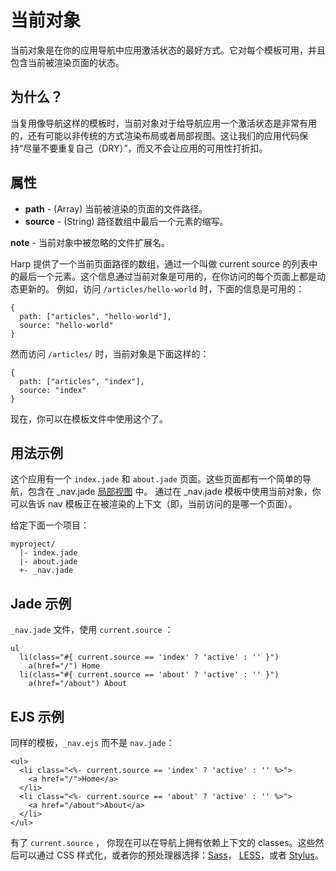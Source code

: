 # 当前对象

当前对象是在你的应用导航中应用激活状态的最好方式。它对每个模板可用，并且包含当前被渲染页面的状态。

## 为什么？

当复用像导航这样的模板时，当前对象对于给导航应用一个激活状态是非常有用的，还有可能以非传统的方式渲染布局或者局部视图。这让我们的应用代码保持“尽量不要重复自己（DRY）”，而又不会让应用的可用性打折扣。

## 属性

- __path__ - (Array) 当前被渲染的页面的文件路径。
- __source__ - (String) 路径数组中最后一个元素的缩写。

__note__ - 当前对象中被忽略的文件扩展名。

Harp 提供了一个当前页面路径的数组，通过一个叫做 current source 的列表中的最后一个元素。这个信息通过当前对象是可用的，在你访问的每个页面上都是动态更新的。
例如，访问 `/articles/hello-world` 时，下面的信息是可用的：

``` 
{
  path: ["articles", "hello-world"],
  source: "hello-world"
}
```

然而访问 `/articles/` 时，当前对象是下面这样的：

``` 
{
  path: ["articles", "index"],
  source: "index"
}
```

现在，你可以在模板文件中使用这个了。

## 用法示例

这个应用有一个 `index.jade` 和 `about.jade` 页面。这些页面都有一个简单的导航，包含在 _nav.jade [局部视图](http://harpjs.com/docs/development/partial) 中。
通过在 _nav.jade 模板中使用当前对象，你可以告诉 nav 模板正在被渲染的上下文（即，当前访问的是哪一个页面）。

给定下面一个项目：

``` 
myproject/
  |- index.jade
  |- about.jade
  +- _nav.jade
```

## Jade 示例

`_nav.jade` 文件，使用 `current.source` ：

``` 
ul
  li(class="#{ current.source == 'index' ? 'active' : '' }")
    a(href="/") Home
  li(class="#{ current.source == 'about' ? 'active' : '' }")
    a(href="/about") About 
```

## EJS 示例
同样的模板，`_nav.ejs` 而不是 `nav.jade`：

``` 
<ul>
  <li class="<%- current.source == 'index' ? 'active' : '' %>">
    <a href="/">Home</a>
  </li>
  <li class="<%- current.source == 'about' ? 'active' : '' %>">
    <a href="/about">About</a>
  </li>
</ul>
```

有了 `current.source` ， 你现在可以在导航上拥有依赖上下文的 classes。这些然后可以通过 CSS 样式化，或者你的预处理器选择：[Sass](http://harpjs.com/docs/development/sass)， [LESS](http://harpjs.com/docs/development/less)，或者 [Stylus](http://harpjs.com/docs/development/stylus)。
